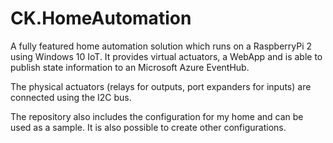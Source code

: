 # CK.HomeAutomation
A fully featured home automation solution which runs on a RaspberryPi 2 using Windows 10 IoT. It provides virtual actuators, a WebApp and is able to publish state information to an Microsoft Azure EventHub.

The physical actuators (relays for outputs, port expanders for inputs) are connected using the I2C bus.

The repository also includes the configuration for my home and can be used as a sample. It is also possible to create other configurations.
